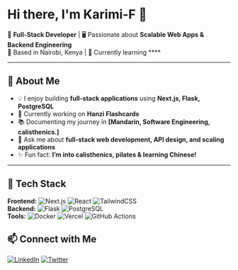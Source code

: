 # Hi there, I'm Karimi-F 👋

🚀 **Full-Stack Developer** | 🖥️ Passionate about **Scalable Web Apps & Backend Engineering**  
📍 Based in Nairobi, Kenya | 🌱 Currently learning ****

---

## 🌟 About Me  
- 💡 I enjoy building **full-stack applications** using **Next.js, Flask, PostgreSQL**  
- 🎯 Currently working on **Hanzi Flashcards** 
- 📚 Documenting my journey in **[Mandarin, Software Engineering, calisthenics.]**  
- 💬 Ask me about **full-stack web development, API design, and scaling applications**  
- ✨ Fun fact: **I’m into calisthenics, pilates & learning Chinese!**  

---

## 🔨 Tech Stack  
**Frontend:** ![Next.js](https://img.shields.io/badge/Next.js-000?style=for-the-badge&logo=next.js) ![React](https://img.shields.io/badge/React-20232A?style=for-the-badge&logo=react) ![TailwindCSS](https://img.shields.io/badge/TailwindCSS-06B6D4?style=for-the-badge&logo=tailwindcss)  
**Backend:** ![Flask](https://img.shields.io/badge/Flask-000?style=for-the-badge&logo=flask) ![PostgreSQL](https://img.shields.io/badge/PostgreSQL-316192?style=for-the-badge&logo=postgresql)  
**Tools:** ![Docker](https://img.shields.io/badge/Docker-2496ED?style=for-the-badge&logo=docker) ![Vercel](https://img.shields.io/badge/Vercel-000?style=for-the-badge&logo=vercel) ![GitHub Actions](https://img.shields.io/badge/GitHub_Actions-2088FF?style=for-the-badge&logo=githubactions)  




## 📫 Connect with Me  
[![LinkedIn](https://img.shields.io/badge/LinkedIn-0077B5?style=for-the-badge&logo=linkedin)]([www.linkedin.com/in/fridah-karimi-a0240b237]) 
[![Twitter](https://img.shields.io/badge/Twitter-1DA1F2?style=for-the-badge&logo=twitter)]([https://x.com/FridahK17605437])  



